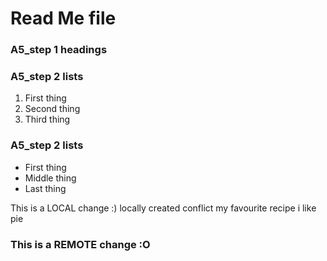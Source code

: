 # Read Me file <br>

### A5_step 1 headings <br>
### A5_step 2 lists <br>
1. First thing
2. Second thing
3. Third thing

### A5_step 2 lists <br>
* First thing
* Middle thing
* Last thing

This is a LOCAL change :)
locally created conflict
my favourite recipe
i like pie
### This is a REMOTE change :O
